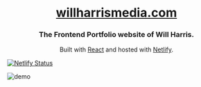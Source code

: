 <h1 align="center">
  <a href="https://willharrismedia.com/" target="_blank">willharrismedia.com</a>
</h1>
<h3 align="center">
  The Frontend Portfolio website of Will Harris.
</h3> 
<p align="center">Built with <a href="https://reactjs.org/" target="_blank">React</a> and hosted with <a href="https://www.netlify.com/" target="_blank">Netlify</a>.
</p>
<p align="center">

[![Netlify Status](https://api.netlify.com/api/v1/badges/138dac09-8e21-4a07-8bba-82d7d076e347/deploy-status)](https://app.netlify.com/sites/willharrismedia/deploys)</p>

![demo](https://user-images.githubusercontent.com/66787651/147493872-d808b428-6bad-4800-86b2-08f1a1329ae0.png)
